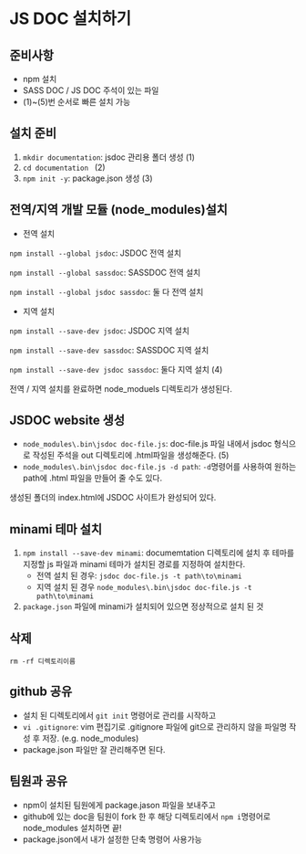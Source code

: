 # JS DOC 설치하기  

## 준비사항  

- npm 설치  
- SASS DOC / JS DOC 주석이 있는 파일  
- (1)~(5)번 순서로 빠른 설치 가능

## 설치 준비  

1. `mkdir documentation`: jsdoc 관리용 폴더 생성  (1)
2. `cd documentation ` (2)
3. `npm init -y`: package.json 생성  (3)

## 전역/지역 개발 모듈 (node_modules)설치    

- 전역 설치  

`npm install --global jsdoc`: JSDOC 전역 설치  

`npm install --global sassdoc`: SASSDOC 전역 설치  

`npm install --global jsdoc sassdoc`: 둘 다 전역 설치

- 지역 설치  

`npm install --save-dev jsdoc`: JSDOC 지역 설치  

`npm install --save-dev sassdoc`: SASSDOC 지역 설치  

`npm install --save-dev jsdoc sassdoc`: 둘다 지역 설치 (4)

전역 / 지역 설치를 완료하면 node_moduels 디렉토리가 생성된다.  

##  JSDOC website 생성

- `node_modules\.bin\jsdoc doc-file.js`: doc-file.js 파일 내에서 jsdoc 형식으로 작성된 주석을 out 디렉토리에 .html파일을 생성해준다. (5)
- `node_modules\.bin\jsdoc doc-file.js -d path`: `-d`명령어를 사용하여 원하는 path에 .html 파일을 만들어 줄 수도 있다.  

생성된 폴더의 index.html에 JSDOC 사이트가 완성되어 있다.

## minami 테마 설치

1. `npm install --save-dev minami`: documemtation 디렉토리에 설치 후 테마를 지정할 js 파일과 minami 테마가 설치된 경로를 지정하여 설치한다. 
   - 전역 설치 된 경우: `jsdoc doc-file.js -t path\to\minami`  
   - 지역 설치 된 경우 `node_modules\.bin\jsdoc doc-file.js -t path\to\minami`   
2. `package.json` 파일에 minami가 설치되어 있으면 정상적으로 설치 된 것


## 삭제

`rm -rf 디렉토리이름`

## github 공유

- 설치 된 디렉토리에서 `git init` 명령어로 관리를 시작하고
- `vi .gitignore`: vim 편집기로 .gitignore 파일에 git으로 관리하지 않을 파일명 작성 후 저장. (e.g. node_modules) 
- package.json 파일만 잘 관리해주면 된다.

## 팀원과 공유

- npm이 설치된 팀원에게 package.jason 파일을 보내주고
- github에 있는 doc을 팀원이 fork 한 후 해당 디렉토리에서 `npm i`명령어로  node_modules 설치하면 끝!
- package.json에서 내가 설정한 단축 명령어 사용가능









